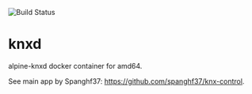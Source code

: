 ![Build Status](https://travis-ci.com/cyberatz/knxd.svg?branch=amd64)

# knxd
alpine-knxd docker container for amd64.

See main app by Spanghf37: https://github.com/spanghf37/knx-control.
